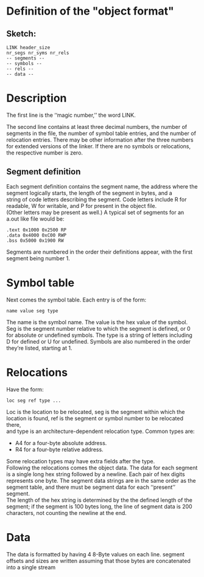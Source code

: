 # Definition of the "object format"
## Sketch:
```
LINK header_size
nr_segs nr_syms nr_rels  
-- segments --  
-- symbols --  
-- rels --  
-- data --  
```

# Description
The first line is the ‘‘magic number,’’ the word LINK.  

The second line contains at least three decimal numbers, the number of  
segments in the file, the number of symbol table entries, and the number of  
relocation entries. There may be other information after the three numbers  
for extended versions of the linker. If there are no symbols or relocations,  
the respective number is zero.

## Segment definition
Each segment definition contains the segment name, the address where the  
segment logically starts, the length of the segment in bytes, and a  
string of code letters describing the segment. Code letters include R for  
readable, W for writable, and P for present in the object file.  
(Other letters may be present as well.) A typical set of segments for an  
a.out like file would be:

```
.text 0x1000 0x2500 RP
.data 0x4000 0xC00 RWP
.bss 0x5000 0x1900 RW
```

Segments are numbered in the order their definitions appear, with the first  
segment being number 1.

# Symbol table
Next comes the symbol table. Each entry is of the form:

```
name value seg type
```

The name is the symbol name. The value is the hex value of the symbol.  
Seg is the segment number relative to which the segment is defined, or 0  
for absolute or undefined symbols. The type is a string of letters including  
D for defined or U for undefined. Symbols are also numbered in the order  
they’re listed, starting at 1.  

# Relocations
Have the form:

```
loc seg ref type ...
```

Loc is the location to be relocated, seg is the segment within which the  
location is found, ref is the segment or symbol number to be relocated there,  
and type is an architecture-dependent relocation type. Common types are:  
- A4 for a four-byte absolute address.
- R4 for a four-byte relative address.

Some relocation types may have extra fields after the type.  
Following the relocations comes the object data. The data for each segment  
is a single long hex string followed by a newline. Each pair of hex digits  
represents one byte. The segment data strings are in the same order as the  
segment table, and there must be segment data for each ‘‘present’’ segment.  
The length of the hex string is determined by the the defined length of the  
segment; if the segment is 100 bytes long, the line of segment data is 200  
characters, not counting the newline at the end.

# Data
The data is formatted by having 4 8-Byte values on each line.
segment offsets and sizes are written assuming that those 
bytes are concatenated into a single stream